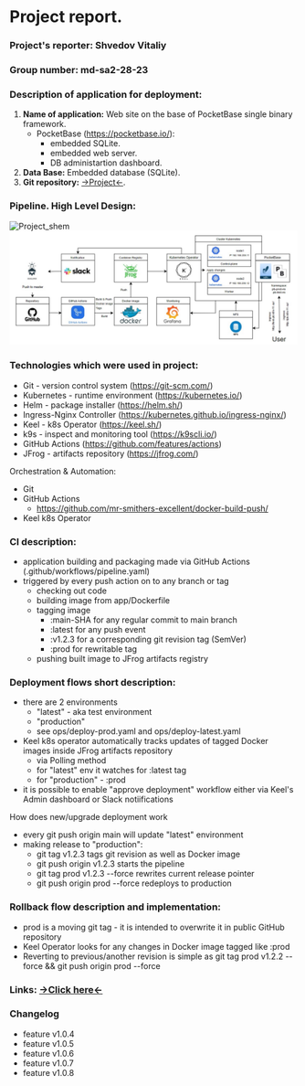 # Project report.

### **Project's reporter:** Shvedov Vitaliy
### **Group number:** md-sa2-28-23

### Description of application for deployment:

1.  **Name of application:** Web site on the base of PocketBase single binary framework.
    - PocketBase (https://pocketbase.io/):
        - embedded SQLite.
        - embedded web server.
        - DB administartion dashboard.
2.  **Data Base:**  Embedded database (SQLite).
3.  **Git repository:**  [->Project<-](https://github.com/Patsa-Vatsa/Project_it-academy).


### Pipeline. High Level Design:
![Project_shem](Project.jpg)
![Project_shem](app/Project.jpg)

### Technologies which were used in project:

- Git - version control system (https://git-scm.com/)
- Kubernetes - runtime environment (https://kubernetes.io/)
- Helm - package installer (https://helm.sh/)
- Ingress-Nginx Controller (https://kubernetes.github.io/ingress-nginx/)
- Keel - k8s Operator (https://keel.sh/)
- k9s - inspect and monitoring tool (https://k9scli.io/)
- GitHub Actions (https://github.com/features/actions)
- JFrog - artifacts repository (https://jfrog.com/)

Orchestration & Automation:

- Git
- GitHub Actions
  - https://github.com/mr-smithers-excellent/docker-build-push/
- Keel k8s Operator

### CI description: 

- application building and packaging made via GitHub Actions (.github/workflows/pipeline.yaml)
- triggered by every push action on to any branch or tag
  - checking out code
  - building image from app/Dockerfile
  - tagging image
    - :main-SHA for any regular commit to main branch
    - :latest for any push event
    - :v1.2.3 for a corresponding git revision tag (SemVer)
    - :prod for rewritable tag
  - pushing built image to JFrog artifacts registry

### Deployment flows short description:

- there are 2 environments
  - "latest" - aka test environment
  - "production"
  - see ops/deploy-prod.yaml and ops/deploy-latest.yaml
- Keel k8s operator automatically tracks updates of tagged Docker images inside JFrog artifacts repository
  - via Polling method
  - for "latest" env it watches for :latest tag
  - for "production" - :prod
- it is possible to enable "approve deployment" workflow either via Keel's Admin dashboard or Slack notiifications

How does new/upgrade deployment work
- every git push origin main will update "latest" environment
- making release to "production":
  - git tag v1.2.3 tags git revision as well as Docker image
  - git push origin v1.2.3 starts the pipeline
  - git tag prod v1.2.3 --force rewrites current release pointer
  - git push origin prod --force redeploys to production

### Rollback flow description and implementation:

- prod is a moving git tag - it is intended to overwrite it in public GitHub repository
- Keel Operator looks for any changes in Docker image tagged like :prod
- Reverting to previous/another revision is simple as git tag prod v1.2.2 --force && git push origin prod --force

### Links: [->Click here<-](https://github.com/Patsa-Vatsa/Project_it-academy)

### Changelog
- feature v1.0.4
- feature v1.0.5
- feature v1.0.6
- feature v1.0.7
- feature v1.0.8